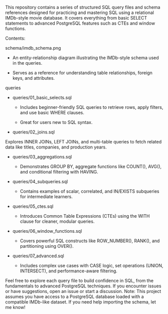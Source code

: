 This repository contains a series of structured SQL query files and schema references designed for practicing and mastering SQL using a relational IMDb-style movie database. It covers everything from basic SELECT statements to advanced PostgreSQL features such as CTEs and window functions.

Contents:

schema/imdb_schema.png

  * An entity-relationship diagram illustrating the IMDb-style schema used in the queries.

  * Serves as a reference for understanding table relationships, foreign keys, and attributes.

queries
  * queries/01_basic_selects.sql

     * Includes beginner-friendly SQL queries to retrieve rows, apply filters, and use basic WHERE clauses.

     * Great for users new to SQL syntax.

  * queries/02_joins.sql

Explores INNER JOINs, LEFT JOINs, and multi-table queries to fetch related data like titles, companies, and production years.

  * queries/03_aggregations.sql

     * Demonstrates GROUP BY, aggregate functions like COUNT(), AVG(), and conditional filtering with HAVING.

  * queries/04_subqueries.sql

     * Contains examples of scalar, correlated, and IN/EXISTS subqueries for intermediate learners.

  * queries/05_ctes.sql

     * Introduces Common Table Expressions (CTEs) using the WITH clause for cleaner, modular queries.

  * queries/06_window_functions.sql

     * Covers powerful SQL constructs like ROW_NUMBER(), RANK(), and partitioning using OVER().

  * queries/07_advanced.sql

     * Includes complex use cases with CASE logic, set operations (UNION, INTERSECT), and performance-aware filtering.


Feel free to explore each query file to build confidence in SQL, from the fundamentals to advanced PostgreSQL techniques. If you encounter issues or have suggestions, open an issue or start a discussion. Note: This project assumes you have access to a PostgreSQL database loaded with a compatible IMDb-like dataset. If you need help importing the schema, let me know!
